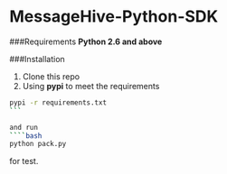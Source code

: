 MessageHive-Python-SDK
=====================

###Requirements
**Python 2.6 and above**

###Installation
1. Clone this repo
2. Using **pypi** to meet the requirements
````bash
pypi -r requirements.txt
```

and run
````bash
python pack.py
````
for test.
